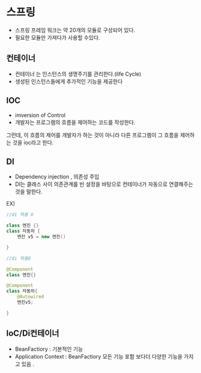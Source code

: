 #  스프링

- 스프링 프레임 워크는 약 20개의 모듈로 구성되어 있다.
- 필요한 모듈만 가져다가 사용할 수있다.





##  컨테이너

- 컨테이너 는 인스턴스의 생명주기를 관리한다.(life Cycle)
- 생성된 인스턴스들에게 추가적인 기능을 제공한다



## IOC

- imversion of Control 
- 개발자는 프로그램의 흐름을 제어하는 코드를 작성한다.

그런데, 이 흐름의 제어를 개발자가 하는 것이 아니라 다른 프로그램이 그 흐름을 제어하는 것을 ioc라고 한다.



## DI

- Dependency injection , 의존성 주입
- DI는 클래스 사이 의존관계를 빈 설정을 바탕으로 컨테이너가 자동으로 연결해주는 것을 말한다.

EX)

```java
//di 적용 X

class 엔진 {}
class 자동차 {
 	엔진 v5 = new 엔진()

}

//di 적용O

@Component
class 엔진{}

@Component
class 자동차{
	@Autowired
	엔진v5;

}

```



## IoC/Di컨테이너

- BeanFactiory : 기본적인 기능
- Application Context : BeanFactiory 모든 기능 포함 보다더 다양한 기능을 가지고 있음 .